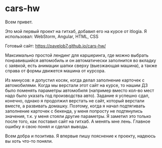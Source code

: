 # cars-hw

Всем привет.

Это мой первый проект на гитхаб, добавил его на курсе от itlogia.
Я использовал: 
WebStorm, Angular, HTML, CSS

Готовый сайт: https://pavelob7.github.io/cars-hw/

Максимально простой лендинг для каршеринга, где можно выбрать понравившийся автомобиль и он автоматически заполнится во вкладку с заявкой, есть анимации шапки сверху (выезжающая машина), а также справа от формы движется машина от курсора.

Из минусов: я допустил косяк, когда делал заполнение карточек с автомобилями. Когда мы верстали этот сайт на курсе, то нашим ДЗ было поменять параметры автомобиля (например вместо кол-во мест надо было указать год производства авто). 
Задание я успешно сдал, конечно, однако я продолжил верстать не сайт, который верстали вместе, а развивать домашку. Поэтому, когда я начал подтягивать заполнение карточек с бекенда, у меня попросту не подтянулись значения, т.к. у меня стояли другие параметры. 
Я заметил это только после того, как поставил сайт на гитхаб. А менять мне лень. Главное ошибку я свою понял и сделал выводы.

Всем добра и позитива. Я впервые пишу пояснение к проекту, надеюсь вы хоть что-то поняли.
